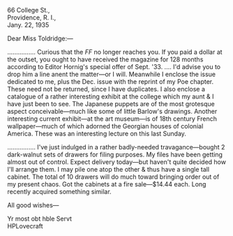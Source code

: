 66 College St.,  
Providence, R. I.,  
Jany. 22, 1935

Dear Miss Toldridge:—

................ Curious that the *FF* no longer reaches you. If you paid a dollar at the outset, you ought to have received the magazine for 128 months according to Editor Hornig's special offer of Sept. '33. .... I'd advise you to drop him a line anent the matter—or I will. Meanwhile I enclose the issue dedicated to me, plus the Dec. issue with the reprint of my Poe chapter. These need not be returned, since I have duplicates. I also enclose a catalogue of a rather interesting exhibit at the college which my aunt & I have just been to see. The Japanese puppets are of the most grotesque aspect conceivable—much like some of little Barlow's drawings. Another interesting current exhibit—at the art museum—is of 18th century French wallpaper—much of which adorned the Georgian houses of colonial America. These was an interesting lecture on this last Sunday.

................ I've just indulged in a rather badly-needed travagance—bought 2 dark-walnut sets of drawers for filing purposes. My files have been getting almost out of control. Expect delivery today—but haven't quite decided how I'll arrange them. I may pile one atop the other & thus have a single tall cabinet. The total of 10 drawers will do much toward bringing order out of my present chaos. Got the cabinets at a fire sale—$14.44 each. Long recently acquired something similar.

All good wishes—

Yr most obt hble Servt  
HPLovecraft
